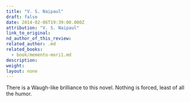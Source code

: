 ```yaml
---
title: "V. S. Naipaul"
draft: false
date: 2014-02-06T19:39:00.000Z
attribution: "V. S. Naipaul"
link_to_original:
nd_author_of_this_review:
related_author: .md
related_books:
  - book/memento-mori1.md
description:
weight:
layout: none
---
```

There is a Waugh-like brilliance to this novel. Nothing is forced, least of all the humor.

